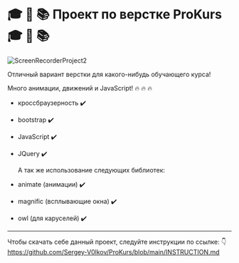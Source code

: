 # :mortar_board: :triangular_ruler: :books: Проект по верстке ProKurs :mortar_board: :triangular_ruler: :books:



![ScreenRecorderProject2](https://github.com/user-attachments/assets/eaf9e72f-8b30-45a5-b0d0-1ab9afdb903b)


Отличный вариант верстки для какого-нибудь обучающего курса! 

Много анимации, движений и JavaScript! :fire: :fire: :fire:
- кроссбраузерность :heavy_check_mark:
- bootstrap :heavy_check_mark:
- JavaScript :heavy_check_mark:
- JQuery :heavy_check_mark:

  А так же использование следующих библиотек:
- animate (анимации) :heavy_check_mark:
- magnific (всплывающие окна) :heavy_check_mark:
- owl (для каруселей) :heavy_check_mark:

---
Чтобы скачать себе данный проект, следуйте инструкции по ссылке: :point_down:
https://github.com/Sergey-V0lkov/ProKurs/blob/main/INSTRUCTION.md

